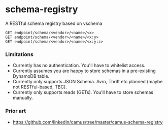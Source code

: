 schema-registry
===============

A RESTful schema registry based on vschema

```
GET endpoint/schema/<vendor>/<name>/<x>
GET endpoint/schema/<vendor>/<name>/<x:y>
GET endpoint/schema/<vendor>/<name>/<x:y:z>
```

### Limitations

* Currently has no authentication. You'll have to whitelist access.
* Currently assumes you are happy to store schemas in a pre-existing DynamoDB table.
* Currently only supports JSON Schema. Avro, Thrift etc planned (maybe not RESTful-based, TBC).
* Currently only supports reads (GETs). You'll have to store schemas manually.

### Prior art

* https://github.com/linkedin/camus/tree/master/camus-schema-registry
